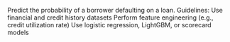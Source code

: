 
Predict the probability of a borrower defaulting on a loan.
Guidelines:
    Use financial and credit history datasets
    Perform feature engineering (e.g., credit utilization rate)
    Use logistic regression, LightGBM, or scorecard models

    
